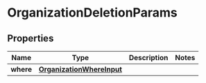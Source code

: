 

# OrganizationDeletionParams


## Properties

Name | Type | Description | Notes
------------ | ------------- | ------------- | -------------
**where** | [**OrganizationWhereInput**](OrganizationWhereInput.md) |  | 



